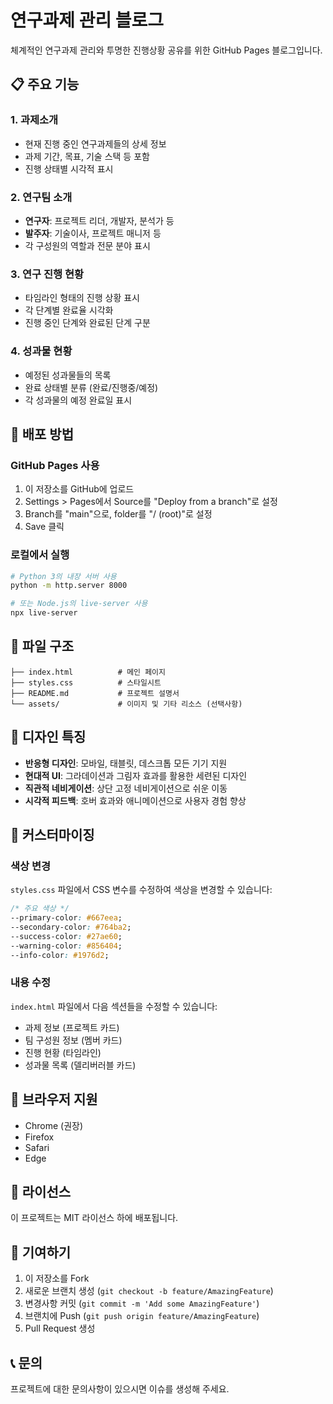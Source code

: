 # 연구과제 관리 블로그

체계적인 연구과제 관리와 투명한 진행상황 공유를 위한 GitHub Pages 블로그입니다.

## 📋 주요 기능

### 1. 과제소개
- 현재 진행 중인 연구과제들의 상세 정보
- 과제 기간, 목표, 기술 스택 등 포함
- 진행 상태별 시각적 표시

### 2. 연구팀 소개
- **연구자**: 프로젝트 리더, 개발자, 분석가 등
- **발주자**: 기술이사, 프로젝트 매니저 등
- 각 구성원의 역할과 전문 분야 표시

### 3. 연구 진행 현황
- 타임라인 형태의 진행 상황 표시
- 각 단계별 완료율 시각화
- 진행 중인 단계와 완료된 단계 구분

### 4. 성과물 현황
- 예정된 성과물들의 목록
- 완료 상태별 분류 (완료/진행중/예정)
- 각 성과물의 예정 완료일 표시

## 🚀 배포 방법

### GitHub Pages 사용
1. 이 저장소를 GitHub에 업로드
2. Settings > Pages에서 Source를 "Deploy from a branch"로 설정
3. Branch를 "main"으로, folder를 "/ (root)"로 설정
4. Save 클릭

### 로컬에서 실행
```bash
# Python 3의 내장 서버 사용
python -m http.server 8000

# 또는 Node.js의 live-server 사용
npx live-server
```

## 📁 파일 구조

```
├── index.html          # 메인 페이지
├── styles.css          # 스타일시트
├── README.md           # 프로젝트 설명서
└── assets/             # 이미지 및 기타 리소스 (선택사항)
```

## 🎨 디자인 특징

- **반응형 디자인**: 모바일, 태블릿, 데스크톱 모든 기기 지원
- **현대적 UI**: 그라데이션과 그림자 효과를 활용한 세련된 디자인
- **직관적 네비게이션**: 상단 고정 네비게이션으로 쉬운 이동
- **시각적 피드백**: 호버 효과와 애니메이션으로 사용자 경험 향상

## 🔧 커스터마이징

### 색상 변경
`styles.css` 파일에서 CSS 변수를 수정하여 색상을 변경할 수 있습니다:

```css
/* 주요 색상 */
--primary-color: #667eea;
--secondary-color: #764ba2;
--success-color: #27ae60;
--warning-color: #856404;
--info-color: #1976d2;
```

### 내용 수정
`index.html` 파일에서 다음 섹션들을 수정할 수 있습니다:
- 과제 정보 (프로젝트 카드)
- 팀 구성원 정보 (멤버 카드)
- 진행 현황 (타임라인)
- 성과물 목록 (델리버러블 카드)

## 📱 브라우저 지원

- Chrome (권장)
- Firefox
- Safari
- Edge

## 📄 라이선스

이 프로젝트는 MIT 라이선스 하에 배포됩니다.

## 🤝 기여하기

1. 이 저장소를 Fork
2. 새로운 브랜치 생성 (`git checkout -b feature/AmazingFeature`)
3. 변경사항 커밋 (`git commit -m 'Add some AmazingFeature'`)
4. 브랜치에 Push (`git push origin feature/AmazingFeature`)
5. Pull Request 생성

## 📞 문의

프로젝트에 대한 문의사항이 있으시면 이슈를 생성해 주세요. 